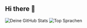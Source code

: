 ## Hi there 👋
![Deine GitHub Stats](https://github-readme-stats.vercel.app/api?username=fabvali08&show_icons=true&theme=tokyonight)
![Top Sprachen](https://github-readme-stats.vercel.app/api/top-langs/?username=fabvali08&layout=compact&theme=tokyonight)



<!--
**FabVali08/fabvali08** is a ✨ _special_ ✨ repository because its `README.md` (this file) appears on your GitHub profile.

Here are some ideas to get you started:

- 🔭 I’m currently working on ...
- 🌱 I’m currently learning ...
- 👯 I’m looking to collaborate on ...
- 🤔 I’m looking for help with ...
- 💬 Ask me about ...
- 📫 How to reach me: ...
- 😄 Pronouns: ...
- ⚡ Fun fact: ...
-->
